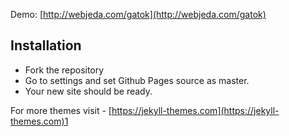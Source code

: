 Demo: [http://webjeda.com/gatok](http://webjeda.com/gatok)

## Installation
* Fork the repository
* Go to settings and set Github Pages source as master.
* Your new site should be ready.

For more themes visit - [https://jekyll-themes.com](https://jekyll-themes.com)1
